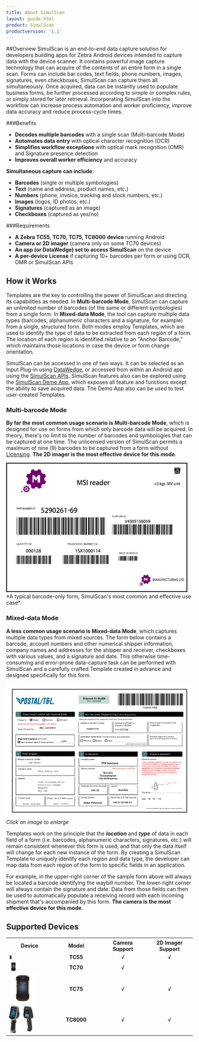 ```yaml
---
title: About SimulScan
layout: guide.html
product: SimulScan
productversion: '1.1'
---
```


##Overview
SimulScan is an end-to-end data capture solution for developers building apps for Zebra Android devices intended to capture data with the device scanner. It contains powerful image capture technology that can acquire of the contents of an entire form in a single scan. Forms can include bar codes, text fields, phone numbers, images, signatures, even checkboxes; SimulScan can capture them all simultaneously. Once acquired, data can be instantly used to populate business forms, be further processed according to simple or complex rules, or simply stored for later retrieval. Incorporating SimulScan into the workflow can increase process automation and worker proficiency, improve data accuracy and reduce process-cycle times.

###Benefits

* **Decodes multiple barcodes** with a single scan (Multi-barcode Mode)
* **Automates data entry** with optical character recognition (OCR)
* **Simplifies workflow exceptions** with optical mark recognition (OMR) and Signature presence detection
* **Improves overall worker efficiency** and accuracy

**Simultaneous capture can include**: 

* **Barcodes** (single or multiple symbologies)
* **Text** (name and address, product names, etc.)
* **Numbers** (phone, invoice, tracking and stock numbers, etc.)
* **Images** (logos, ID photos, etc.)
* **Signatures** (captured as an image)
* **Checkboxes** (captured as yes/no)

###Requirements
* **A Zebra TC55, TC70, TC75, TC8000 device** running Android
* **Camera or 2D imager** (camera only on some TC70 devices)
* **An app (or DataWedge) set to access SimulScan** on the device
* **A per-device License** if capturing 10+ barcodes per form or using OCR, OMR or SimulScan APIs

## How it Works
Templates are the key to controlling the power of SimulScan and directing its capabilities as needed. In **Multi-barcode Mode**, SimulScan can capture an unlimited number of barcodes (of the same or different symbologies) from a single form. In **Mixed-data Mode**, the tool can capture multiple data types (barcodes, alphanumeric characters and a signature, for example) from a single, structured form. Both modes employ Templates, which are used to identify the type of data to be extracted from each region of a form. The location of each region is identified relative to an "Anchor Barcode," which maintains those locations in case the device or form change orientation. 

SimulScan can be accessed in one of two ways. It can be selected as an Input Plug-in using [DataWedge](../../../../datawedge), or accessed from within an Android app using the [SimulScan APIs](http://zebra-stage.github.io/emdk-for-android/6-0/api/reference/com/symbol/emdk/simulscan/package-frame.html). SimulScan features also can be explored using the [SimulScan Demo App](../demo), which exposes all feature and functions except the ability to save acquired data. The Demo App also can be used to test user-created Templates.

### Multi-barcode Mode
**By far the most common usage scenario is Multi-barcode Mode**, which is designed for use on forms from which only barcode data will be acquired. In theory, there's no limit to the number of barcodes and symbologies that can be captured at one time. The unlicensed version of SimulScan permits a maximum of nine (9) barcodes to be captured from a form without [Licensing](../license). **The 2D imager is the most effective device for this mode**. 

<img style="height:350px" src="msi_reader.png"/>
*A typical barcode-only form, SimulScan's most common and effective use case*.
<br>

<!-- ![img](msi_reader.png)--> 

<!-- When the data to be captured is of one type (i.e. barcodes) or contained in a single field (i.e. an address), SimulScan can be used to acquire the data regardless of whether it is presented on a structured form. In such instances, it is often the case that data must be captured only from a small portion of a form, and the remaining form data can be ignored.

Some data-acquisition scenarios call for creation of a type-specific Template, for example to capture all the barcodes on the form, or to use (OCR) to capture only an address (not shown). For another example application, a Template might be created to capture only the machine-readable zone (MRZ) data from travel documents. -->

### Mixed-data Mode  
**A less common usage scenario is Mixed-data Mode**, which  captures multiple data types from mixed sources. The form below contains a barcode, account numbers and other numerical shipper information, company names and addresses for the shipper and receiver, checkboxes with various values, and a signature and date. This otherwise time-consuming and error-prone data-capture task can be performed with SimulScan and a carefully crafted Template created in advance and designed specifically for this form. 

![img](template.png)
_Click on image to enlarge_
<br>

Templates work on the principle that the _**location**_ and _**type**_ of data in each field of a form (i.e. barcodes, alphanumeric characters, signatures, etc.) will remain consistent whenever this form is used, and that only the data itself will change for each new instance of the form. By creating a SimulScan Template to uniquely identify each region and data type, the developer can map data from each region of the form to specific fields in an application. 

For example, in the upper-right corner of the sample form above will always be located a barcode identifying the waybill number. The lower-right corner will always contain the signature and date. Data from those fields can then be used to automatically populate a receiving record with each incoming shipment that's accompanied by this form. **The camera is the most effective device for this mode**. 

## Supported Devices

<table cellspacing="0" cellpadding="0" class="table table-striped">
 <tbody><tr>
  <th class="clsSyntaxHeadings">Device</th>
  <th class="clsSyntaxHeadings">Model</th>
  <th class="clsSyntaxHeadings">Camera Support</th>
  <th class="clsSyntaxHeadings">2D Imager Support</th>
 </tr>
 <tr>
  <td width="25%" valign="middle" class="clsSyntaxCells clsOddRow"><img id="tc55Pic" src="tc55.png" height="10px"></td>
  <td width="25%" align="center" valign="middle" class="clsSyntaxCells clsOddRow"><b>TC55</b></td>
  <td width="25%" align="center" valign="middle" class="clsSyntaxCells clsOddRow">√</td>
  <td width="25%" align="center" valign="middle" class="clsSyntaxCells clsOddRow">√</td>
 </tr>
 <tr>
  <td width="25%" valign="middle" class="clsSyntaxCells clsOddRow"><img id="tc70Pic" src="tc70.png" height="25px"></td>
  <td width="25%" align="center" valign="middle" class="clsSyntaxCells clsOddRow"><b>TC70</b></td>
  <td width="25%" align="center" valign="middle" class="clsSyntaxCells clsOddRow">√</td>
  <td width="25%" align="center" valign="middle" class="clsSyntaxCells clsOddRow"></td>
 </tr>
 <tr>
  <td width="25%" valign="middle" class="clsSyntaxCells clsOddRow"><img id="tc75Pic" src="tc75.png" height="75"></td>
  <td width="25%" align="center" valign="middle" class="clsSyntaxCells clsOddRow"><b>TC75</b></td>
  <td width="25%" align="center" valign="middle" class="clsSyntaxCells clsOddRow">√</td>
  <td width="25%" align="center" valign="middle" class="clsSyntaxCells clsOddRow">√</td>
 </tr>
 <tr>
  <td width="25%" valign="middle" class="clsSyntaxCells clsOddRow"><img id="tc8000Pic" src="tc8000.png" height="75"></td>
  <td width="25%" align="center" valign="middle" class="clsSyntaxCells clsOddRow"><b>TC8000</b></td>
  <td width="25%" align="center" valign="middle" class="clsSyntaxCells clsOddRow">√</td>
  <td width="25%" align="center" valign="middle" class="clsSyntaxCells clsOddRow">√</td>
 </tr>
 <tr>
</tbody></table>


<!--
<div class="content-large"><div class="jive-widget-formatted-body">
-->

<!-- commented our from orig. [DocumentBodyStart:46152d05-7ceb-43ba-ab72-2acee060ee0c] -->

<!-- 
<div class="jive-rendered-content"><table border="1" class="jiveBorder" jive-data-cell="{&quot;color&quot;:&quot;#3D3D3D&quot;,&quot;textAlign&quot;:&quot;center&quot;,&quot;padding&quot;:&quot;6&quot;,&quot;backgroundColor&quot;:&quot;transparent&quot;,&quot;fontFamily&quot;:&quot;Helvetica Neue,Helvetica,Arial,Lucida Grande,sans-serif&quot;,&quot;verticalAlign&quot;:&quot;baseline&quot;}" jive-data-header="
{&quot;color&quot;:&quot;#505050&quot;,&quot;backgroundColor&quot;:&quot;#FFFFFF&quot;,&quot;textAlign&quot;:&quot;center&quot;,&quot;padding&quot;:&quot;6&quot;,&quot;fontFamily&quot;:&quot;Helvetica Neue,Helvetica,Arial,Lucida Grande,sans-serif&quot;,&quot;verticalAlign&quot;:&quot;baseline&quot;}" style="border: 1px solid #c6c6c6; width: 100%;">

<thead>
<tr>
<th style="border:1px solid black;border: 1px solid #c6c6c6;width: 40%;vertical-align: middle;text-align: center;font-family: 'Helvetica Neue', Helvetica, Arial, 'Lucida Grande', sans-serif;padding: 6px;color: #505050;background-color: #ffffff;" valign="middle">
<h3><strong><br/></strong>
</h3>
<span style="color: #343434; font-family: proximanova, Arial, sans-serif;">Feature Support</span>
</th>

<th style="border:1px solid black;border: 1px solid #c6c6c6;width: 5%;vertical-align: middle;text-align: center;font-family: 'Helvetica Neue', Helvetica, Arial, 'Lucida Grande', sans-serif;padding: 6px;color: #505050;background-color: #ffffff;" valign="middle">
<h3><strong>
<span style="text-decoration: underline;"><a class="jive-link-external-small" href="https://www.zebra.com/us/en/products/mobile-computers/handheld/TC55.html" rel="nofollow">TC55</a></span><br/></strong></h3></th><th style="border:1px solid black;border: 1px solid #c6c6c6;width: 15%;vertical-align: middle;text-align: center;font-family: 'Helvetica Neue', Helvetica, Arial, 'Lucida Grande', sans-serif;padding: 6px;color: #505050;background-color: #ffffff;" valign="middle">
<h3>
<strong>
<span style="text-decoration: underline;"><a class="jive-link-external-small" href="https://www.zebra.com/us/en/products/mobile-computers/handheld/tc7x-touch-computer-series.html" rel="nofollow">TC70</a></span><a class="jive-link-external-small" href="https://www.zebra.com/content/dam/zebra_new_ia/en-us/solutions-verticals/product/Mobile_Computers/Hand-Held%20Computers/Symbol%20TC70%20Touch%20Computer/spec%20sheet/tc70-product-spec-sheet-en-us.pdf" rel="nofollow"><br/>
</a>
</strong>
</h3>
</th>

<th style="border:1px solid black;border: 1px solid #c6c6c6;width: 15%;vertical-align: middle;text-align: center;font-family: 'Helvetica Neue', Helvetica, Arial, 'Lucida Grande', sans-serif;padding: 6px;color: #505050;background-color: #ffffff;" valign="middle"><h3><strong><span style="text-decoration: underline;"><a class="jive-link-external-small" href="https://www.zebra.com/us/en/products/mobile-computers/handheld/tc7x-touch-computer-series.html" rel="nofollow">TC75</a></span><br/></strong></h3></th><th style="border:1px solid black;border: 1px solid #c6c6c6;width: 15%;vertical-align: middle;text-align: center;font-family: 'Helvetica Neue', Helvetica, Arial, 'Lucida Grande', sans-serif;padding: 6px;color: #505050;background-color: #ffffff;" valign="middle"><h3><span style="text-decoration: underline;"><strong><a class="jive-link-external-small" href="https://www.zebra.com/us/en/products/mobile-computers/handheld/tc8000.html" rel="nofollow">TC8000</a></strong></span></h3><p><span style="text-decoration: underline;">SE4750</span>
</p>
</th>
</tr>
</thead>
<tbody><tr><td style="border:1px solid black;border: 1px solid #c6c6c6;"></td><td style="border:1px solid black;border: 1px solid #c6c6c6;vertical-align: middle;text-align: center;padding: 0px;"><a href="https://www.zebra.com/content/zebra1/us/en/products/mobile-computers/handheld/TC55/jcr:content/mainpar/productoverview_4e72/productimage/image.adapt.full.png"><img alt="image.adapt.full.png" class="image-6 jive-image" height="153" src="https://www.zebra.com/content/zebra1/us/en/products/mobile-computers/handheld/TC55/jcr:content/mainpar/productoverview_4e72/productimage/image.adapt.full.png" style="height: 154px; width: 154.87px;" width="156"/></a></td><td style="border:1px solid black;border: 1px solid #c6c6c6;vertical-align: middle;text-align: center;padding: 0px;"><a href="https://www.zebra.com/content/zebra1/us/en/products/mobile-computers/handheld/tc7x-touch-computer-series/jcr:content/mainpar/productoverview_928a/productimage/image.adapt.full.png"><img alt="image.adapt.full.png" class="image-4 jive-image" height="167" src="https://www.zebra.com/content/zebra1/us/en/products/mobile-computers/handheld/tc7x-touch-computer-series/jcr:content/mainpar/productoverview_928a/productimage/image.adapt.full.png" style="height: 167px; width: 167.918px;" width="168"/></a></td><td style="border:1px solid black;border: 1px solid #c6c6c6;padding: 0px;vertical-align: middle;text-align: center;"><a href="https://www.zebra.com/content/zebra1/us/en/products/mobile-computers/handheld/tc7x-touch-computer-series/jcr:content/mainpar/productoverview_928a/productimage/image.adapt.full.png"><img alt="image.adapt.full.png" class="image-4 jive-image" height="167" src="https://www.zebra.com/content/zebra1/us/en/products/mobile-computers/handheld/tc7x-touch-computer-series/jcr:content/mainpar/productoverview_928a/productimage/image.adapt.full.png" style="text-align: center;" width="168"/></a></td><td style="border:1px solid black;border: 1px solid #c6c6c6;vertical-align: middle;text-align: center;padding: 0px;"><a href="https://www.zebra.com/content/zebra1/us/en/products/mobile-computers/handheld/tc8000/jcr:content/mainpar/productoverview_dea/productimage/image.adapt.full.png"><img alt="image.adapt.full.png" class="image-5 jive-image" height="198" src="https://www.zebra.com/content/zebra1/us/en/products/mobile-computers/handheld/tc8000/jcr:content/mainpar/productoverview_dea/productimage/image.adapt.full.png" style="height: 198px; width: 198px;" width="198"/></a></td></tr><tr style="height: 47px;"><td style="border:1px solid black;border: 1px solid #c6c6c6;vertical-align: middle;font-family: 'Helvetica Neue', Helvetica, Arial, 'Lucida Grande', sans-serif;background-color: transparent;padding: 6px;text-align: right;color: #3d3d3d;"><span style="font-size: 12pt;">
<em>Camera</em>
</span>
</td>
<td style="border:1px solid black;border: 1px solid #c6c6c6;vertical-align: middle;text-align: center;padding: 0px;font-family: 'Helvetica Neue', Helvetica, Arial, 'Lucida Grande', sans-serif;background-color: transparent;color: #3d3d3d;"><p><em><a href="https://developer.zebra.com/servlet/JiveServlet/showImage/73-4090-98674/yes.png"><img alt="yes.png" class="image-1 jive-image" height="22" src="https://developer.zebra.com/servlet/JiveServlet/downloadImage/73-4090-98674/23-22/yes.png" style="text-align: center;" width="23"/></a></em></p></td><td style="border:1px solid black;border: 1px solid #c6c6c6;vertical-align: middle;text-align: center;padding: 0px;font-family: 'Helvetica Neue', Helvetica, Arial, 'Lucida Grande', sans-serif;background-color: transparent;color: #3d3d3d;">
<em>
<a href="https://developer.zebra.com/servlet/JiveServlet/showImage/73-4090-98674/yes.png"><img alt="yes.png" class="image-1 jive-image" height="22" src="https://developer.zebra.com/servlet/JiveServlet/downloadImage/73-4090-98674/23-22/yes.png" style="text-align: right;" width="23"/>
</a>
</em>
</td>
<td style="border:1px solid black;border: 1px solid #c6c6c6;padding: 0px;vertical-align: middle;text-align: center;font-family: 'Helvetica Neue', Helvetica, Arial, 'Lucida Grande', sans-serif;background-color: transparent;color: #3d3d3d;">
<em>
<a href="https://developer.zebra.com/servlet/JiveServlet/showImage/73-4090-98674/yes.png">
<img alt="yes.png" class="image-1 jive-image" height="22" src="https://developer.zebra.com/servlet/JiveServlet/downloadImage/73-4090-98674/23-22/yes.png" style="text-align: right;" width="23"/>
</a>
</em>
</td>
<td style="border:1px solid black;border: 1px solid #c6c6c6;vertical-align: middle;text-align: center;padding: 0px;font-family: 'Helvetica Neue', Helvetica, Arial, 'Lucida Grande', sans-serif;background-color: transparent;color: #3d3d3d;">
<em>
<a href="https://developer.zebra.com/servlet/JiveServlet/showImage/73-4090-98674/yes.png">
<img alt="yes.png" class="image-1 jive-image" height="22" src="https://developer.zebra.com/servlet/JiveServlet/downloadImage/73-4090-98674/23-22/yes.png" style="text-align: right;" width="23"/>
</a>
</em>
</td>
</tr>
<tr style="height: 47px;"><td style="border:1px solid black;border: 1px solid #c6c6c6;vertical-align: middle;font-family: 'Helvetica Neue', Helvetica, Arial, 'Lucida Grande', sans-serif;background-color: transparent;padding: 6px;text-align: right;color: #3d3d3d;"><p><span style="font-size: 12pt;"><em>2D Imager</em>
</span>
</p>
</td>
<td style="border:1px solid black;border: 1px solid #c6c6c6;vertical-align: middle;text-align: center;padding: 0px;font-family: 'Helvetica Neue', Helvetica, Arial, 'Lucida Grande', sans-serif;background-color: transparent;color: #3d3d3d;">
<p>
<a href="https://developer.zebra.com/servlet/JiveServlet/showImage/73-4090-98674/yes.png">
<img alt="yes.png" class="image-1 jive-image" height="22" src="https://developer.zebra.com/servlet/JiveServlet/downloadImage/73-4090-98674/23-22/yes.png" style="" width="23"/>
</a>
</p>
</td>
<td style="border:1px solid black;border: 1px solid #c6c6c6;vertical-align: middle;text-align: center;padding: 0px;font-family: 'Helvetica Neue', Helvetica, Arial, 'Lucida Grande', sans-serif;background-color: transparent;color: #3d3d3d;">
<p>
<span style="font-size: 8pt;">&#160; </span><a href="https://developer.zebra.com/servlet/JiveServlet/showImage/73-4090-98675/no.png"><img alt="no.png" class="image-2 jive-image" height="23" src="https://developer.zebra.com/servlet/JiveServlet/downloadImage/73-4090-98675/24-23/no.png" style="width:24px; height: 23.4848px;" width="24"/>
</a>
</p>
</td>
<td style="border:1px solid black;border: 1px solid #c6c6c6;padding: 0px;vertical-align: middle;text-align: center;font-family: 'Helvetica Neue', Helvetica, Arial, 'Lucida Grande', sans-serif;background-color: transparent;color: #3d3d3d;"><p><a href="https://developer.zebra.com/servlet/JiveServlet/showImage/73-4090-98674/yes.png"><img alt="yes.png" class="image-1 jive-image" height="22" src="https://developer.zebra.com/servlet/JiveServlet/downloadImage/73-4090-98674/23-22/yes.png" style="text-align: right;" width="23"/></a></p></td><td style="border:1px solid black;border: 1px solid #c6c6c6;vertical-align: middle;text-align: center;padding: 0px;font-family: 'Helvetica Neue', Helvetica, Arial, 'Lucida Grande', sans-serif;background-color: transparent;color: #3d3d3d;">
<p>
<a href="https://developer.zebra.com/servlet/JiveServlet/showImage/73-4090-98674/yes.png"><img alt="yes.png" class="image-1 jive-image" height="22" src="https://developer.zebra.com/servlet/JiveServlet/downloadImage/73-4090-98674/23-22/yes.png" style="text-align: right;" width="23"/></a></p></td></tr></tbody></table></div>

-->
<!-- commented out of orig [DocumentBodyEnd:46152d05-7ceb-43ba-ab72-2acee060ee0c] -->
<!-- 
</div>
</div>
</div>
</div>
-->


